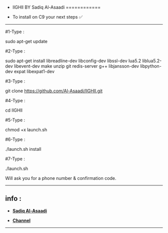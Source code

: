 - llGHll  BY Sadiq Al-Asaadi
============

- To install on C9 your next steps ✅
-----------

#1-Type :

sudo apt-get update

#2-Type :

sudo apt-get install libreadline-dev libconfig-dev libssl-dev lua5.2 liblua5.2-dev libevent-dev make unzip git redis-server g++ libjansson-dev libpython-dev expat libexpat1-dev

#3-Type :

git clone https://github.com/Al-Asaadi/llGHll.git

#4-Type :

cd llGHll

#5-Type :

chmod +x launch.sh

#6-Type :

./launch.sh install

#7-Type :

./launch.sh 

Will ask you for a phone number & confirmation code. 

--------
info :
--------

- **[Sadiq Al-Asaadi](https://telegram.me/sa_iq)**

- **[Channel](https://telegram.me/llYAll)**


-----------
